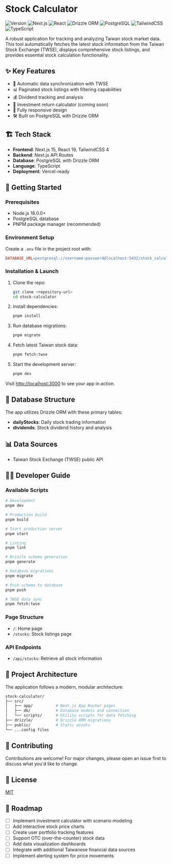 # Stock Calculator

![Version](https://img.shields.io/badge/version-0.1.0-blue)
![Next.js](https://img.shields.io/badge/Next.js-15.2.4-black)
![React](https://img.shields.io/badge/React-19.0.0-blue)
![Drizzle ORM](https://img.shields.io/badge/Drizzle-0.41.0-green)
![PostgreSQL](https://img.shields.io/badge/PostgreSQL-supported-9cf)
![TailwindCSS](https://img.shields.io/badge/TailwindCSS-4.x-blueviolet)
![TypeScript](https://img.shields.io/badge/TypeScript-5.8.2-blue)

A robust application for tracking and analyzing Taiwan stock market data. This tool automatically fetches the latest stock information from the Taiwan Stock Exchange (TWSE), displays comprehensive stock listings, and provides essential stock calculation functionality.

## ✨ Key Features

- 🔄 Automatic data synchronization with TWSE
- 📊 Paginated stock listings with filtering capabilities
- 💰 Dividend tracking and analysis
- 🧮 Investment return calculator (coming soon)
- 📱 Fully responsive design
- 🛠️ Built on PostgreSQL with Drizzle ORM

## 🏗️ Tech Stack

- **Frontend**: Next.js 15, React 19, TailwindCSS 4
- **Backend**: Next.js API Routes
- **Database**: PostgreSQL with Drizzle ORM
- **Language**: TypeScript
- **Deployment**: Vercel-ready

## 🚀 Getting Started

### Prerequisites

- Node.js 18.0.0+
- PostgreSQL database
- PNPM package manager (recommended)

### Environment Setup

Create a `.env` file in the project root with:

```Makefile
DATABASE_URL=postgresql://username:password@localhost:5432/stock_calculator
```

### Installation & Launch

1. Clone the repo:

   ```bash
   git clone <repository-url>
   cd stock-calculator
   ```

2. Install dependencies:

   ```bash
   pnpm install
   ```

3. Run database migrations:

   ```bash
   pnpm migrate
   ```

4. Fetch latest Taiwan stock data:

   ```bash
   pnpm fetch:twse
   ```

5. Start the development server:

   ```bash
   pnpm dev
   ```

Visit [http://localhost:3000](http://localhost:3000) to see your app in action.

## 💾 Database Structure

The app utilizes Drizzle ORM with these primary tables:

- **dailyStocks**: Daily stock trading information
- **dividends**: Stock dividend history and analysis

## 📊 Data Sources

- Taiwan Stock Exchange (TWSE) public API

## 👩‍💻 Developer Guide

### Available Scripts

```bash
# Development
pnpm dev

# Production build
pnpm build

# Start production server
pnpm start

# Linting
pnpm lint

# Drizzle schema generation
pnpm generate

# Database migrations
pnpm migrate

# Push schema to database
pnpm push

# TWSE data sync
pnpm fetch:twse
```

### Page Structure

- `/`: Home page
- `/stocks`: Stock listings page

### API Endpoints

- `/api/stocks`: Retrieve all stock information

## 🔧 Project Architecture

The application follows a modern, modular architecture:

```Makefile
stock-calculator/
├── src/
│   ├── app/          # Next.js App Router pages
│   ├── db/           # Database models and connection
│   └── scripts/      # Utility scripts for data fetching
├── drizzle/          # Drizzle ORM migrations
├── public/           # Static assets
└── ...config files
```

## 🤝 Contributing

Contributions are welcome! For major changes, please open an issue first to discuss what you'd like to change.

## 📝 License

[MIT](LICENSE)

## 🔮 Roadmap

- [ ] Implement investment calculator with scenario modeling
- [ ] Add interactive stock price charts
- [ ] Create user portfolio tracking features
- [ ] Support OTC (over-the-counter) stock data
- [ ] Add data visualization dashboards
- [ ] Integrate with additional Taiwanese financial data sources
- [ ] Implement alerting system for price movements
